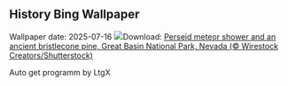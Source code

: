 ## History Bing Wallpaper
Wallpaper date: 2025-07-16
![](https://www.bing.com/th?id=OHR.PerseidsPine_EN-US4826682211_UHD.jpg&w=1000)Download: [Perseid meteor shower and an ancient bristlecone pine, Great Basin National Park, Nevada (© Wirestock Creators/Shutterstock)](https://www.bing.com/th?id=OHR.PerseidsPine_EN-US4826682211_UHD.jpg)

Auto get programm by LtgX
